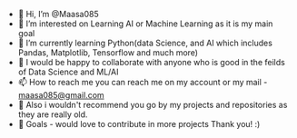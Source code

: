 - 👋 Hi, I’m @Maasa085
- 👀 I’m interested on Learning AI or Machine Learning as it is my main goal
- 🌱 I’m currently learning Python(data Science, and AI which includes Pandas, Matplotlib, Tensorflow and much more)
- 💞️ I would be happy to collaborate with anyone who is good in the feilds of Data Science and ML/AI
- 📫 How to reach me you can reach me on my account or my mail - maasa085@gmail.com
- 🤖 Also i wouldn't recommend you go by my projects and repositories as they are really old.
- 👑 Goals - would love to contribute in more projects
Thank you! :)

<!---
Maasa085/Maasa085 is a ✨ special ✨ repository because its `README.md` (this file) appears on your GitHub profile.
You can click the Preview link to take a look at your changes.
--->
